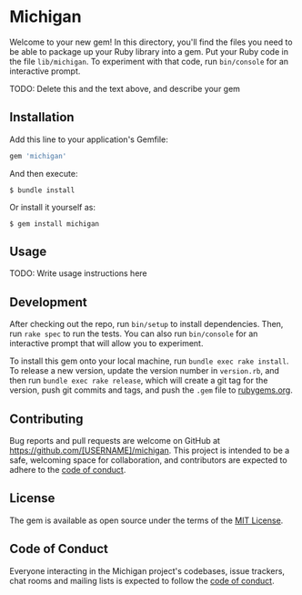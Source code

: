 # Michigan

Welcome to your new gem! In this directory, you'll find the files you need to be able to package up your Ruby library into a gem. Put your Ruby code in the file `lib/michigan`. To experiment with that code, run `bin/console` for an interactive prompt.

TODO: Delete this and the text above, and describe your gem

## Installation

Add this line to your application's Gemfile:

```ruby
gem 'michigan'
```

And then execute:

    $ bundle install

Or install it yourself as:

    $ gem install michigan

## Usage

TODO: Write usage instructions here

## Development

After checking out the repo, run `bin/setup` to install dependencies. Then, run `rake spec` to run the tests. You can also run `bin/console` for an interactive prompt that will allow you to experiment.

To install this gem onto your local machine, run `bundle exec rake install`. To release a new version, update the version number in `version.rb`, and then run `bundle exec rake release`, which will create a git tag for the version, push git commits and tags, and push the `.gem` file to [rubygems.org](https://rubygems.org).

## Contributing

Bug reports and pull requests are welcome on GitHub at https://github.com/[USERNAME]/michigan. This project is intended to be a safe, welcoming space for collaboration, and contributors are expected to adhere to the [code of conduct](https://github.com/[USERNAME]/michigan/blob/master/CODE_OF_CONDUCT.md).


## License

The gem is available as open source under the terms of the [MIT License](https://opensource.org/licenses/MIT).

## Code of Conduct

Everyone interacting in the Michigan project's codebases, issue trackers, chat rooms and mailing lists is expected to follow the [code of conduct](https://github.com/[USERNAME]/michigan/blob/master/CODE_OF_CONDUCT.md).
